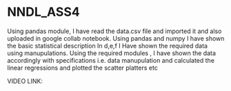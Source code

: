 # NNDL_ASS4
Using pandas module, I have read the data.csv file and imported it and also uploaded in google collab notebook.
Using pandas and numpy I have shown the basic statistical description
 In d,e,f I Have shown the required data using manupulations.
 Using the required modules , I have shown the data accordingly with specifications i.e. data manupulation and calculated the linear regressions and plotted the scatter platters etc
 
 
 VIDEO LINK: 
